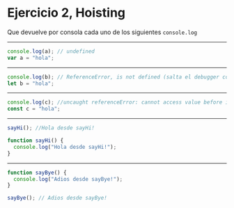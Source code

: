 # Ejercicio 2, Hoisting

Que devuelve por consola cada uno de los siguientes `console.log`

---

```js
console.log(a); // undefined
var a = "hola";
```

---

```js
console.log(b); // ReferenceError, is not defined (salta el debugger como si ni si quiera se hubiera escrito la variable.)
let b = "hola";
```

---

```js
console.log(c); //uncaught referenceError: cannot access value before initialization.
const c = "hola";
```

---

```js
sayHi(); //Hola desde sayHi!

function sayHi() {
  console.log("Hola desde sayHi!");
}
```

---

```js
function sayBye() {
  console.log("Adios desde sayBye!");
}

sayBye(); // Adios desde sayBye!
```
